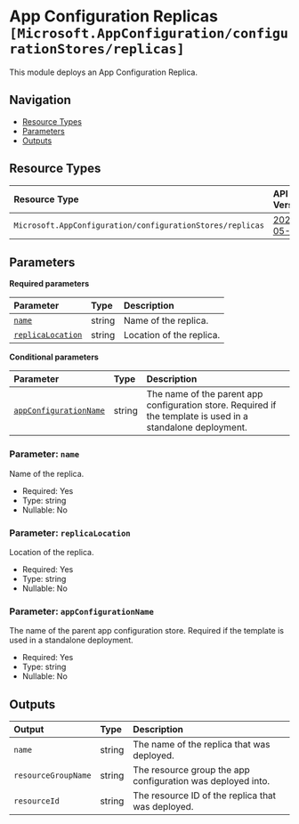 # App Configuration Replicas `[Microsoft.AppConfiguration/configurationStores/replicas]`

This module deploys an App Configuration Replica.

## Navigation

- [Resource Types](#Resource-Types)
- [Parameters](#Parameters)
- [Outputs](#Outputs)

## Resource Types

| Resource Type | API Version |
| :-- | :-- |
| `Microsoft.AppConfiguration/configurationStores/replicas` | [2024-05-01](https://learn.microsoft.com/en-us/azure/templates/Microsoft.AppConfiguration/2024-05-01/configurationStores/replicas) |

## Parameters

**Required parameters**

| Parameter | Type | Description |
| :-- | :-- | :-- |
| [`name`](#parameter-name) | string | Name of the replica. |
| [`replicaLocation`](#parameter-replicalocation) | string | Location of the replica. |

**Conditional parameters**

| Parameter | Type | Description |
| :-- | :-- | :-- |
| [`appConfigurationName`](#parameter-appconfigurationname) | string | The name of the parent app configuration store. Required if the template is used in a standalone deployment. |

### Parameter: `name`

Name of the replica.

- Required: Yes
- Type: string
- Nullable: No

### Parameter: `replicaLocation`

Location of the replica.

- Required: Yes
- Type: string
- Nullable: No

### Parameter: `appConfigurationName`

The name of the parent app configuration store. Required if the template is used in a standalone deployment.

- Required: Yes
- Type: string
- Nullable: No

## Outputs

| Output | Type | Description |
| :-- | :-- | :-- |
| `name` | string | The name of the replica that was deployed. |
| `resourceGroupName` | string | The resource group the app configuration was deployed into. |
| `resourceId` | string | The resource ID of the replica that was deployed. |
